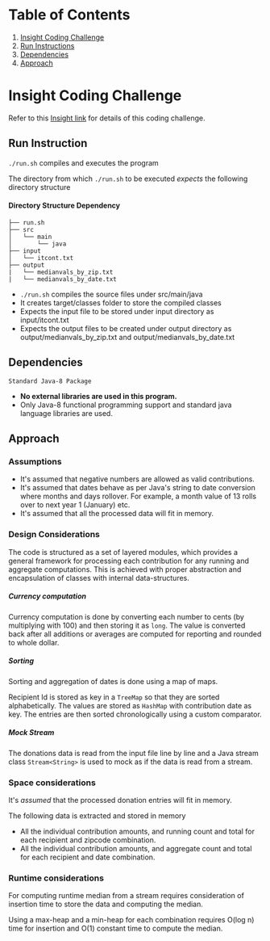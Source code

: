 # Table of Contents
1. [Insight Coding Challenge](README.md#insight-coding-challenge)
2. [Run Instructions](README.md#run-instructions)
3. [Dependencies](README.md#dependencies)
4. [Approach](README.md#approach)

# Insight Coding Challenge

Refer to this [Insight link](https://github.com/InsightDataScience/find-political-donors) for details of this coding challenge.  

## Run Instruction

`./run.sh` compiles and executes the program

The directory from which `./run.sh` to be executed *expects* the following directory structure

#### Directory Structure Dependency

    ├── run.sh
    ├── src
    │   └── main
    │       └── java
    ├── input
    │   └── itcont.txt
    ├── output
    |   └── medianvals_by_zip.txt
    |   └── medianvals_by_date.txt

- `./run.sh` compiles the source files under src/main/java
- It creates target/classes folder to store the compiled classes
- Expects the input file to be stored under input directory as  input/itcont.txt
- Expects the output files to be created under output directory as output/medianvals_by_zip.txt and output/medianvals_by_date.txt

## Dependencies
`Standard Java-8 Package`

- **No external libraries are used in this program.**
- Only Java-8 functional programming support and standard java language libraries are used.


## Approach

### Assumptions

- It's assumed that negative numbers are allowed as valid contributions.
- It's assumed that dates behave as per Java's string to date conversion where months and days rollover. For example, a month value of 13 rolls over to next year 1 (January) etc.
- It's assumed that all the processed data will fit in memory.

### Design Considerations
The code is structured as a set of layered modules, which provides a general framework for processing each contribution for any running and aggregate computations. This is achieved with proper abstraction and encapsulation of classes with internal data-structures.

##### Currency computation     
Currency computation is done by converting each number to cents (by multiplying with 100) and then storing it as `long`.
The value is converted back after all additions or averages are computed for reporting and rounded to whole dollar.

##### Sorting
Sorting and aggregation of dates is done using a map of maps.

Recipient Id is stored as key in a `TreeMap` so that they are sorted alphabetically. The values are stored as `HashMap` with contribution date as key. The entries are then sorted chronologically using a custom comparator.  

##### Mock Stream
The donations data is read from the input file line by line and a Java stream class `Stream<String>` is used to mock as if the data is read from a stream.

### Space considerations
It's *assumed* that the processed donation entries will fit in memory.

The following data is extracted and stored in memory
- All the individual contribution amounts, and running count and total for each recipient and zipcode combination.
- All the individual contribution amounts, and aggregate count and total for each recipient and date combination.

### Runtime considerations
For computing runtime median from a stream requires consideration of insertion time to store the data and computing the median.

Using a max-heap and a min-heap for each combination requires O(log n) time for insertion and O(1) constant time to compute the median.
